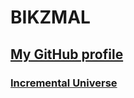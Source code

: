# BIKZMAL
## [My GitHub profile](https://github.com/Bikzmal/)


### [Incremental Universe](https://bikzmal.github.io/incremental-universe/)
